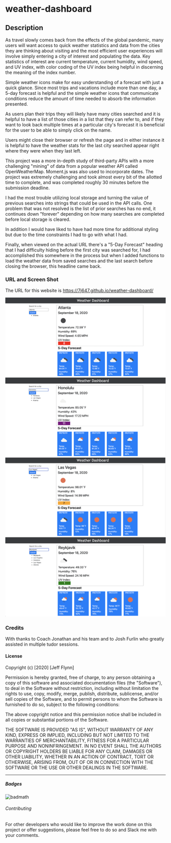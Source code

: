 # weather-dashboard

## Description 

As travel slowly comes back from the effects of the global pandemic, many users will want access to quick weather statistics and data from the cities they are thinking about visiting and the most efficient user experiences will involve simply entering a city of interest and populating the data.  Key statistics of interest are current temperature, current humidity, wind speed, and UV index, with color coding of the UV index being helpful in discerning the meaning of the index number.

Simple weather icons make for easy understanding of a forecast with just a quick glance.  Since most trips and vacations include more than one day, a 5-day forecast is helpful and the simple weather icons that communicate conditions reduce the amount of time needed to absorb the information presented.

As users plan their trips they will likely have many cities searched and it is helpful to have a list of those cities in a list that they can refer to, and if they want to look back multiple times at a particular city's forecast it is beneficial for the user to be able to simply click on the name.

Users might close their browser or refresh the page and in either instance it is helpful to have the weather stats for the last city searched appear right where they were when they last left.

This project was a more in-depth study of third-party APIs with a more challenging "mining" of data from a popular weather API called OpenWeatherMap.  Moment.js was also used to incorporate dates.  The project was extremely challenging and took almost every bit of the allotted time to complete, and was completed roughly 30 minutes before the submission deadline.

I had the most trouble utilizing local storage and turning the value of previous searches into strings that could be used in the API calls.  One problem that was not resolved is the list of prior searches has no end, it continues down "forever" depending on how many searches are completed before local storage is cleared.

In addition I would have liked to have had more time for additional styling but due to the time constraints I had to go with what I had.

Finally, when viewed on the actual URL there's a "5-Day Forecast" heading that I had difficulty hiding before the first city was searched for, I had accomplished this somewhere in the process but when I added functions to load the weather data from saved searches and the last search before closing the browser, this headline came back.

### URL and Screen Shot

The URL for this website is https://7j647.github.io/weather-dashboard/

<img src ="./Atlanta.png" alt= "Weather Dashboard app screen shot Atlanta">
<img src ="./Honolulu.png" alt= "Weather Dashboard app screen shot Honolulu">
<img src ="./Las Vegas.png" alt= "Weather Dashboard app screen shot Las Vegas">
<img src ="./Reykjavik.png" alt= "Weather Dashboard app screen shot Reykjavik">

### Credits

With thanks to Coach Jonathan and his team and to Josh Furlin who greatly assisted in multiple tudor sessions.


#### License

Copyright (c) [2020] [Jeff Flynn]

Permission is hereby granted, free of charge, to any person obtaining a copy
of this software and associated documentation files (the "Software"), to deal
in the Software without restriction, including without limitation the rights
to use, copy, modify, merge, publish, distribute, sublicense, and/or sell
copies of the Software, and to permit persons to whom the Software is
furnished to do so, subject to the following conditions:

The above copyright notice and this permission notice shall be included in all
copies or substantial portions of the Software.

THE SOFTWARE IS PROVIDED "AS IS", WITHOUT WARRANTY OF ANY KIND, EXPRESS OR
IMPLIED, INCLUDING BUT NOT LIMITED TO THE WARRANTIES OF MERCHANTABILITY,
FITNESS FOR A PARTICULAR PURPOSE AND NONINFRINGEMENT. IN NO EVENT SHALL THE
AUTHORS OR COPYRIGHT HOLDERS BE LIABLE FOR ANY CLAIM, DAMAGES OR OTHER
LIABILITY, WHETHER IN AN ACTION OF CONTRACT, TORT OR OTHERWISE, ARISING FROM,
OUT OF OR IN CONNECTION WITH THE SOFTWARE OR THE USE OR OTHER DEALINGS IN THE
SOFTWARE.

---

##### Badges

![badmath](https://img.shields.io/github/languages/top/nielsenjared/badmath)


###### Contributing

For other developers who would like to improve the work done on this project or offer suggestions, please feel free to do so and Slack me with your comments.
